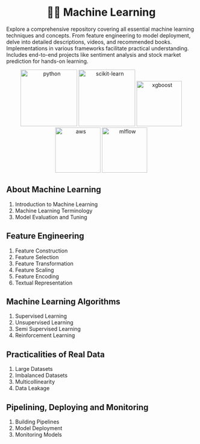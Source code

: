 <h1 align="center">🤖🧠 Machine Learning</h1>
<p>
    Explore a comprehensive repository covering all essential machine learning techniques and concepts. From feature engineering to model deployment, delve into detailed descriptions, videos, and recommended books. Implementations in various frameworks facilitate practical understanding. Includes end-to-end projects like sentiment analysis and stock market prediction for hands-on learning.
</p>


<p align="center"> 
    <img src="https://upload.wikimedia.org/wikipedia/commons/thumb/f/f8/Python_logo_and_wordmark.svg/2560px-Python_logo_and_wordmark.svg.png" alt="python" width="150"/>
    <img src="https://upload.wikimedia.org/wikipedia/commons/thumb/0/05/Scikit_learn_logo_small.svg/2560px-Scikit_learn_logo_small.svg.png" alt="scikit-learn" width="150"/>
    <img src="https://www.intel.com/content/dam/www/central-libraries/us/en/images/2022-11/xgboost-logo-rwd.png.rendition.intel.web.480.360.png" alt="xgboost" width="120">
    <img src="https://upload.wikimedia.org/wikipedia/commons/thumb/9/93/Amazon_Web_Services_Logo.svg/2560px-Amazon_Web_Services_Logo.svg.png" alt="aws" width="120"/>
    <img src="https://adatis.co.uk/wp-content/uploads/MLflow-logo.png" alt="mlflow" width="120"/>
</p>


## About Machine Learning
1. Introduction to Machine Learning
2. Machine Learning Terminology
3. Model Evaluation and Tuning


## Feature Engineering
1. Feature Construction
2. Feature Selection
3. Feature Transformation
4. Feature Scaling 
5. Feature Encoding
6. Textual Representation


## Machine Learning Algorithms
1. Supervised Learning
2. Unsupervised Learning
3. Semi Supervised Learning
4. Reinforcement Learning


## Practicalities of Real Data
1. Large Datasets
2. Imbalanced Datasets
3. Multicollinearity
4. Data Leakage


## Pipelining, Deploying and Monitoring
1. Building Pipelines
2. Model Deployment
3. Monitoring Models
